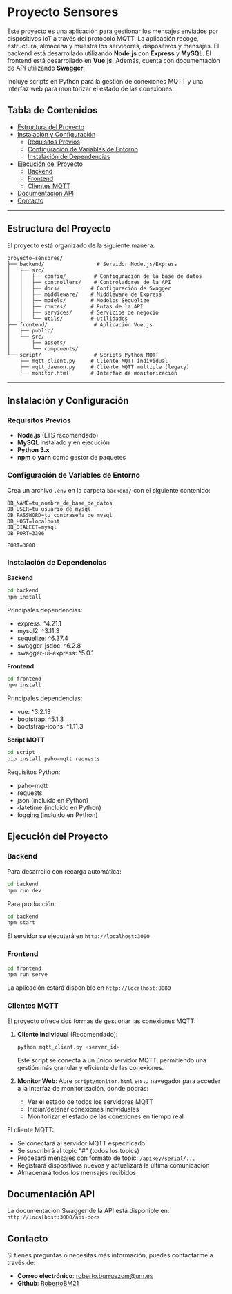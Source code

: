 # Proyecto Sensores

Este proyecto es una aplicación para gestionar los mensajes enviados por dispositivos IoT a través del protocolo MQTT. La aplicación recoge, estructura, almacena y muestra los servidores, dispositivos y mensajes. El backend está desarrollado utilizando **Node.js** con **Express** y **MySQL**. El frontend está desarrollado en **Vue.js**. Además, cuenta con documentación de API utilizando **Swagger**.

Incluye scripts en Python para la gestión de conexiones MQTT y una interfaz web para monitorizar el estado de las conexiones.

## Tabla de Contenidos

- [Estructura del Proyecto](#estructura-del-proyecto)
- [Instalación y Configuración](#instalación-y-configuración)
  - [Requisitos Previos](#requisitos-previos)
  - [Configuración de Variables de Entorno](#configuración-de-variables-de-entorno)
  - [Instalación de Dependencias](#instalación-de-dependencias)
- [Ejecución del Proyecto](#ejecución-del-proyecto)
  - [Backend](#backend)
  - [Frontend](#frontend)
  - [Clientes MQTT](#clientes-mqtt)
- [Documentación API](#documentación-api)
- [Contacto](#contacto)

---

## Estructura del Proyecto

El proyecto está organizado de la siguiente manera:

```
proyecto-sensores/
├── backend/                 # Servidor Node.js/Express
│   ├── src/
│   │   ├── config/         # Configuración de la base de datos
│   │   ├── controllers/    # Controladores de la API
│   │   ├── docs/          # Configuración de Swagger
│   │   ├── middleware/    # Middleware de Express
│   │   ├── models/        # Modelos Sequelize
│   │   ├── routes/        # Rutas de la API
│   │   ├── services/      # Servicios de negocio
│   │   └── utils/         # Utilidades
├── frontend/               # Aplicación Vue.js
│   ├── public/
│   └── src/
│       ├── assets/
│       └── components/
└── script/                 # Scripts Python MQTT
    ├── mqtt_client.py     # Cliente MQTT individual
    ├── mqtt_daemon.py     # Cliente MQTT múltiple (legacy)
    └── monitor.html       # Interfaz de monitorización
```

---

## Instalación y Configuración

### Requisitos Previos

- **Node.js** (LTS recomendado)
- **MySQL** instalado y en ejecución
- **Python 3.x**
- **npm** o **yarn** como gestor de paquetes

### Configuración de Variables de Entorno

Crea un archivo `.env` en la carpeta `backend/` con el siguiente contenido:

```env
DB_NAME=tu_nombre_de_base_de_datos
DB_USER=tu_usuario_de_mysql
DB_PASSWORD=tu_contraseña_de_mysql
DB_HOST=localhost
DB_DIALECT=mysql
DB_PORT=3306

PORT=3000
```

### Instalación de Dependencias

**Backend**

```bash
cd backend
npm install
```

Principales dependencias:
- express: ^4.21.1
- mysql2: ^3.11.3
- sequelize: ^6.37.4
- swagger-jsdoc: ^6.2.8
- swagger-ui-express: ^5.0.1

**Frontend**

```bash
cd frontend
npm install
```

Principales dependencias:
- vue: ^3.2.13
- bootstrap: ^5.1.3
- bootstrap-icons: ^1.11.3

**Script MQTT**

```bash
cd script
pip install paho-mqtt requests
```

Requisitos Python:
- paho-mqtt
- requests
- json (incluido en Python)
- datetime (incluido en Python)
- logging (incluido en Python)

## Ejecución del Proyecto

### Backend

Para desarrollo con recarga automática:

```bash
cd backend
npm run dev
```

Para producción:

```bash
cd backend
npm start
```

El servidor se ejecutará en `http://localhost:3000`

### Frontend

```bash
cd frontend
npm run serve
```

La aplicación estará disponible en `http://localhost:8080`

### Clientes MQTT

El proyecto ofrece dos formas de gestionar las conexiones MQTT:

1. **Cliente Individual** (Recomendado):
   ```bash
   python mqtt_client.py <server_id>
   ```
   Este script se conecta a un único servidor MQTT, permitiendo una gestión más granular y eficiente de las conexiones.

2. **Monitor Web**:
   Abre `script/monitor.html` en tu navegador para acceder a la interfaz de monitorización, donde podrás:
   - Ver el estado de todos los servidores MQTT
   - Iniciar/detener conexiones individuales
   - Monitorizar el estado de las conexiones en tiempo real

El cliente MQTT:
- Se conectará al servidor MQTT especificado
- Se suscribirá al topic "#" (todos los topics)
- Procesará mensajes con formato de topic: `/apikey/serial/...`
- Registrará dispositivos nuevos y actualizará la última comunicación
- Almacenará todos los mensajes recibidos

## Documentación API

La documentación Swagger de la API está disponible en:
`http://localhost:3000/api-docs`

## Contacto

Si tienes preguntas o necesitas más información, puedes contactarme a través de:

- **Correo electrónico**: roberto.burruezom@um.es
- **Github**: [RobertoBM21](https://github.com/RobertoBM21)
